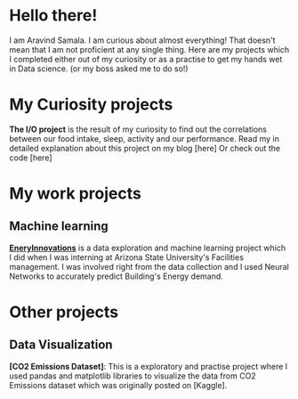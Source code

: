 # Hello there!
I am Aravind Samala. I am curious about almost everything! That doesn't mean that I am not proficient at any single thing.
Here are my projects which I completed either out of my curiosity or as a practise to get my hands wet in Data science. (or my boss asked me to do so!)

# My Curiosity projects
**The I/O project** is the result of my curiosity to find out the correlations between our food intake, sleep, activity and our performance.
Read my in detailed explanation about this project on my blog [here]
Or check out the code [here]


# My work projects

## Machine learning
**[EneryInnovations](https://github.com/thyaravind/EnergyInnovations-ML)** is a data exploration and machine learning project which I did
when I was interning at Arizona State University's Facilities management. I was involved right from the data collection and 
I used Neural Networks to accurately predict Building's Energy demand.





# Other projects

## Data Visualization
**[CO2 Emissions Dataset]**: This is a exploratory and practise project where I used pandas and matplotlib libraries to visualize
the data from CO2 Emissions dataset which was originally posted on [Kaggle].
